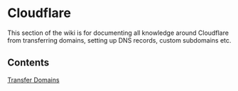 # Cloudflare

This section of the wiki is for documenting all knowledge around Cloudflare from transferring domains, setting up DNS records, custom subdomains etc.

## Contents
[Transfer Domains](./transfer-domains.md)  
